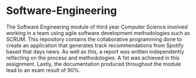 # Software-Engineering
The Software Engineering module of third year Computer Science involved working in a team using agile software development methodologies such as SCRUM. This repository contains the collaborative programming done to create an application that generates track recommendations from Spotify based that days news. As well as this, a report was written independently reflecting on the process and methodologies. A 1st was achieved in this assignment. Lastly, the documentation produced throughout the module lead to an exam result of 90%.
